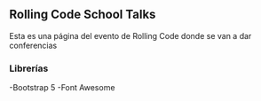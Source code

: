 ## Rolling Code School Talks

Esta es una página del evento de Rolling Code donde se van a dar conferencias

### Librerías

-Bootstrap 5
-Font Awesome